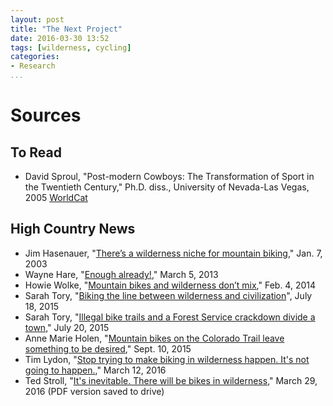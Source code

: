 ```yaml
---
layout: post
title: "The Next Project"
date: 2016-03-30 13:52
tags: [wilderness, cycling]
categories: 
- Research
...
```


# Sources

## To Read 

- David Sproul, "Post-modern Cowboys: The Transformation of Sport in the Twentieth Century," Ph.D. diss., University of Nevada-Las Vegas, 2005 [WorldCat](http://www.worldcat.org/title/post-modern-cowboys-the-transformation-of-sport-in-the-twentieth-century/oclc/70117984)

## High Country News

- Jim Hasenauer, "[There’s a wilderness niche for mountain biking](https://www.hcn.org/wotr/13690)," Jan. 7, 2003
- Wayne Hare, "[Enough already!](http://www.hcn.org/wotr/enough-already)," March 5, 2013
- Howie Wolke, "[Mountain bikes and wilderness don’t mix](https://www.hcn.org/wotr/mountain-bikes-and-wilderness-dont-mix)," Feb. 4, 2014
- Sarah Tory, "[Biking the line between wilderness and civilization](https://www.hcn.org/issues/47.12/biking-the-line-between-wilderness-and-civilization)", July 18, 2015
- Sarah Tory, "[Illegal bike trails and a Forest Service crackdown divide a town](https://www.hcn.org/issues/47.12/illegal-mountain-bike-trails-and-a-forest-service-crackdown-divide-an-arizona-town)," July 20, 2015
- Anne Marie Holen, "[Mountain bikes on the Colorado Trail leave something to be desired](https://www.hcn.org/articles/mountain-bikes-on-the-colorado-trail-leave-something-to-be-desired)," Sept. 10, 2015
- Tim Lydon, "[Stop trying to make biking in wilderness happen. It's not going to happen.](https://www.hcn.org/issues/48.5/stop-trying-to-make-mountain-biking-in-wilderness-happen-its-not-going-to-happen)," March 12, 2016
- Ted Stroll, "[It's inevitable. There will be bikes in wilderness](http://www.hcn.org/articles/its-inevitable-there-will-be-bikes-in-wilderness)," March 29, 2016 (PDF version saved to drive)
